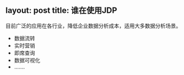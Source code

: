 layout: post
title: 谁在使用JDP
---

目前广泛的应用在各行业，降低企业数据分析成本，适用大多数据分析场景。

- 数据流转
- 实时营销
- 即席查询
- 数据可视化
- .......